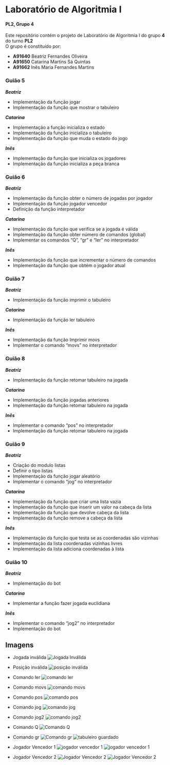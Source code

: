 # Laboratório de Algoritmia I
 #### PL2, Grupo 4
 Este repositório contém o projeto de Laboratório de Algoritmia I do grupo **4** do turno **PL2**  
 O grupo é constituído por: 
 - **A91640** Beatriz Fernandes Oliveira
 - **A91650** Catarina Martins Sá Quintas
 - **A91662** Inês Maria Fernandes Martins 
 
 
 ### Guião 5
 _****Beatriz****_       
 - Implementação da função jogar 
 - Implementação da função que mostrar o tabuleiro

  _**Catarina**_      
  - Implementação a função inicializa o estado
  - Implementação da função inicializa o tabuleiro 
  - Implementação da função que muda o estado do jogo 
 
  _**Inês**_        
  - Implementação da função que inicializa os jogadores
  - Implementação da função inicializa a peça branca
                  
   
   
   
  ### Guião 6
  _**Beatriz**_   
  - Implementação da função obter o número de jogadas por jogador
  - Implementação da função jogador vencedor
  - Definição da função interpretador 

  _**Catarina**_    
  - Implementação da função que verifica se a jogada é válida 
  - Implementação da função obter número de comandos (global)
  - Implementar os comandos “Q”, “gr” e “ler” no interpretador
                      
  _**Inês**_          
  - Implementação da função que incrementar o número de comandos
  - Implementação da função que obtém o jogador atual 
                    
  
  
  
  ### Guião 7                  
  _**Beatriz**_ 
  - Implementação da função imprimir o tabuleiro

  _**Catarina**_      
  - Implementação da função ler tabuleiro 

  _**Inês**_         
  - Implementação da função Imprimir movs  
  - Implementar o comando “movs” no interpretador 



 ### Guião 8
 _**Beatriz**_        
 - Implementação da função retomar tabuleiro na jogada 

 _**Catarina**_       
 - Implementação da função jogadas anteriores 
 - Implementação da função retomar tabuleiro na jogada

 _**Inês**_           
 - Implementar o comando “pos”  no interpretador
 - Implementação da função retomar tabuleiro na jogada 
 
 
 
 ### Guião 9                   
 _**Beatriz**_      
 - Criação do modulo listas 
 - Definir o tipo listas 
 - Implementação da função jogar aleatório
 - Implementar o comando “jog” no interpretador


 _**Catarina**_     
 - Implementação da função que criar uma lista vazia 
 - Implementação da função que inserir um valor na cabeça da lista 
 - Implementação da função que devolve cabeça da lista 
 - Implementação da função remove a cabeça da lista

 _**Inês**_          
 - Implementação da função que testa se as coordenadas são vizinhas  
 - Implementação da lista coordenadas vizinhas livres 
 - Implementação da lista adiciona coordenadas à lista 
 
 
 
 ### Guião 10     
 _**Beatriz**_        
 - Implementação do bot 

 _**Catarina**_      
 - Implementar a função fazer jogada euclidiana 

 _**Inês**_           
 - Implementar o comando “jog2” no interpretador
 - Implementação do bot 


## Imagens 
 - Jogada inválida 
 ![Jogada Inválida](https://user-images.githubusercontent.com/62112630/80919452-d39f5480-8d61-11ea-814d-5f57ee51949b.png) 
 
 - Posição inválida 
   ![posição inválida](https://user-images.githubusercontent.com/62112630/80919684-49f08680-8d63-11ea-82cb-a42db4a306ed.png)
   
 
 - Comando ler 
![comando ler](https://user-images.githubusercontent.com/62112630/80919592-bd45c880-8d62-11ea-9486-4a10cf68f20b.png)
 
 - Comando movs 
 ![comando movs](https://user-images.githubusercontent.com/62112630/80919605-cf276b80-8d62-11ea-9ded-9284c1d15901.png)
 
 - Comando pos 
 ![comando pos](https://user-images.githubusercontent.com/62112630/80919623-efefc100-8d62-11ea-9a16-81fc2de690e3.png)

 - Comando jog
 ![comando jog  ](https://user-images.githubusercontent.com/62112630/80919636-01d16400-8d63-11ea-9349-85d2b9c77e4a.png)

 - Comando jog2
   ![comando jog2](https://user-images.githubusercontent.com/62112630/80919660-1ada1500-8d63-11ea-830d-54479f7729bb.png)
   
 - Comando Q
 ![Comando Q](https://user-images.githubusercontent.com/62112630/80919948-a0aa9000-8d64-11ea-88f6-3adb2dae107c.png)
 
 - Comando gr 
 ![Comando gr](https://user-images.githubusercontent.com/62112630/80920084-6a214500-8d65-11ea-9780-f2cad5a80faa.png)
![tabuleiro guardado ](https://user-images.githubusercontent.com/62112630/80920089-74434380-8d65-11ea-8f8b-bfe0db2f8f7b.png)

 
 - Jogador Vencedor 1
 ![jogador vencedor 1](https://user-images.githubusercontent.com/62112630/80919784-d00ccd00-8d63-11ea-81e1-782e9a106fe2.png)
 ![jogador vencedor 1](https://user-images.githubusercontent.com/62112630/80919786-d13dfa00-8d63-11ea-8bb6-a88947c352aa.png)
 
  - Jogador Vencedor 2
  ![Jogador Vencedor 2](https://user-images.githubusercontent.com/62112630/80919864-2aa62900-8d64-11ea-85df-55051873066c.png)
  ![Jogador Vencedor  2](https://user-images.githubusercontent.com/62112630/80919870-31cd3700-8d64-11ea-9c94-6e43d4da3603.png)








   
                    


                 
                    
                    



                  


